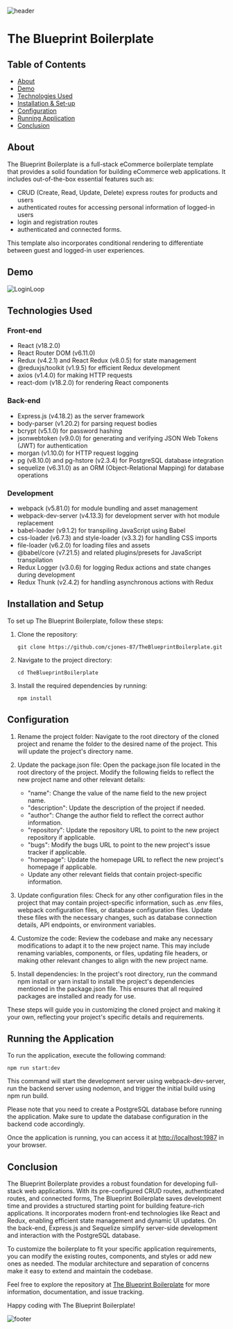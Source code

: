 <!-- Header -->

![header](https://capsule-render.vercel.app/api?type=waving&color=0:301D42,10:553373,20:7a49a5,30:6D4194,40:A17FC0,50:C9B6DB,60:A17FC0,70:6D4194,80:7a49a5,90:553373,100:301D42&height=180&text=CJ%20Jones&fontAlignY=35&animation=scaleIn&desc=Software%20Engineer&descAlign=80&descAlignY=59&descSize=30)

# The Blueprint Boilerplate

## Table of Contents

- [About](#about)
- [Demo](#demo)
- [Technologies Used](#technologies-used)
- [Installation & Set-up](#installation-and-setup)
- [Configuration](#configuration)
- [Running Application](#running-the-application)
- [Conclusion](#conclusion)

## About

The Blueprint Boilerplate is a full-stack eCommerce boilerplate template that provides a solid foundation for building eCommerce web applications. It includes out-of-the-box essential features such as:

- CRUD (Create, Read, Update, Delete) express routes for products and users
- authenticated routes for accessing personal information of logged-in users
- login and registration routes
- authenticated and connected forms.

This template also incorporates conditional rendering to differentiate between guest and logged-in user experiences.

## Demo

![LoginLoop](https://i.imgur.com/HOiTb5v.gif)

## Technologies Used

### Front-end

- React (v18.2.0)
- React Router DOM (v6.11.0)
- Redux (v4.2.1) and React Redux (v8.0.5) for state management
- @reduxjs/toolkit (v1.9.5) for efficient Redux development
- axios (v1.4.0) for making HTTP requests
- react-dom (v18.2.0) for rendering React components

### Back-end

- Express.js (v4.18.2) as the server framework
- body-parser (v1.20.2) for parsing request bodies
- bcrypt (v5.1.0) for password hashing
- jsonwebtoken (v9.0.0) for generating and verifying JSON Web Tokens (JWT) for authentication
- morgan (v1.10.0) for HTTP request logging
- pg (v8.10.0) and pg-hstore (v2.3.4) for PostgreSQL database integration
- sequelize (v6.31.0) as an ORM (Object-Relational Mapping) for database operations

### Development

- webpack (v5.81.0) for module bundling and asset management
- webpack-dev-server (v4.13.3) for development server with hot module replacement
- babel-loader (v9.1.2) for transpiling JavaScript using Babel
- css-loader (v6.7.3) and style-loader (v3.3.2) for handling CSS imports
- file-loader (v6.2.0) for loading files and assets
- @babel/core (v7.21.5) and related plugins/presets for JavaScript transpilation
- Redux Logger (v3.0.6) for logging Redux actions and state changes during development
- Redux Thunk (v2.4.2) for handling asynchronous actions with Redux

## Installation and Setup

To set up The Blueprint Boilerplate, follow these steps:

1. Clone the repository:

   ```shell
   git clone https://github.com/cjones-87/TheBlueprintBoilerplate.git

   ```

2. Navigate to the project directory:

   ```shell
   cd TheBlueprintBoilerplate

   ```

3. Install the required dependencies by running:

   ```shell
   npm install
   ```

## Configuration

1. Rename the project folder: Navigate to the root directory of the cloned project and rename the folder to the desired name of the project. This will update the project's directory name.

2. Update the package.json file: Open the package.json file located in the root directory of the project. Modify the following fields to reflect the new project name and other relevant details:

   - "name": Change the value of the name field to the new project name.
   - "description": Update the description of the project if needed.
   - "author": Change the author field to reflect the correct author information.
   - "repository": Update the repository URL to point to the new project repository if applicable.
   - "bugs": Modify the bugs URL to point to the new project's issue tracker if applicable.
   - "homepage": Update the homepage URL to reflect the new project's homepage if applicable.
   - Update any other relevant fields that contain project-specific information.

3. Update configuration files: Check for any other configuration files in the project that may contain project-specific information, such as .env files, webpack configuration files, or database configuration files. Update these files with the necessary changes, such as database connection details, API endpoints, or environment variables.

4. Customize the code: Review the codebase and make any necessary modifications to adapt it to the new project name. This may include renaming variables, components, or files, updating file headers, or making other relevant changes to align with the new project name.

5. Install dependencies: In the project's root directory, run the command npm install or yarn install to install the project's dependencies mentioned in the package.json file. This ensures that all required packages are installed and ready for use.

These steps will guide you in customizing the cloned project and making it your own, reflecting your project's specific details and requirements.

## Running the Application

To run the application, execute the following command:

```shell
npm run start:dev
```

This command will start the development server using webpack-dev-server, run the backend server using nodemon, and trigger the initial build using npm run build.

Please note that you need to create a PostgreSQL database before running the application. Make sure to update the database configuration in the backend code accordingly.

Once the application is running, you can access it at [http://localhost:1987](http://localhost:1987) in your browser.

## Conclusion

The Blueprint Boilerplate provides a robust foundation for developing full-stack web applications. With its pre-configured CRUD routes, authenticated routes, and connected forms, The Blueprint Boilerplate saves development time and provides a structured starting point for building feature-rich applications. It incorporates modern front-end technologies like React and Redux, enabling efficient state management and dynamic UI updates. On the back-end, Express.js and Sequelize simplify server-side development and interaction with the PostgreSQL database.

To customize the boilerplate to fit your specific application requirements, you can modify the existing routes, components, and styles or add new ones as needed. The modular architecture and separation of concerns make it easy to extend and maintain the codebase.

Feel free to explore the repository at [The Blueprint Boilerplate](https://github.com/cjones-87/TheBlueprintBoilerplate) for more information, documentation, and issue tracking.

Happy coding with The Blueprint Boilerplate!

<!-- Footer -->

![footer](https://capsule-render.vercel.app/api?type=waving&color=0:301D42,10:553373,20:7a49a5,30:6D4194,40:A17FC0,50:C9B6DB,60:A17FC0,70:6D4194,80:7a49a5,90:553373,100:301D42&height=100&reversal=true&section=footer)
